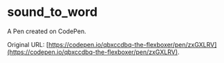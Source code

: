 # sound_to_word

A Pen created on CodePen.

Original URL: [https://codepen.io/qbxccdbq-the-flexboxer/pen/zxGXLRV](https://codepen.io/qbxccdbq-the-flexboxer/pen/zxGXLRV).

